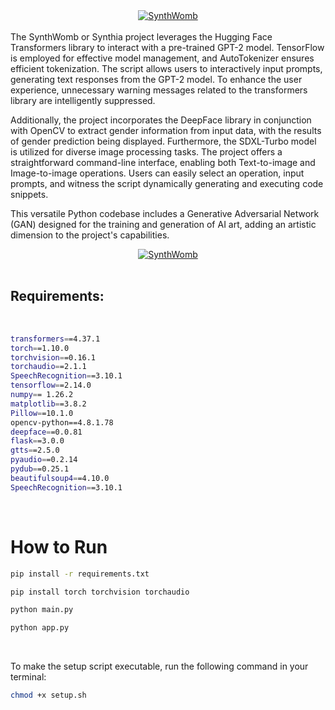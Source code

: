 <div align="center">
<a href="https://github.com/SynthWomb" target="_blank" align="center">
    <img src="https://github.com/SynthWomb/synth.womb/blob/main/logos/synthwomb07.png"
        alt="SynthWomb">
</a>
</div>
<br>
The SynthWomb or Synthia project leverages the Hugging Face Transformers library to interact with a pre-trained GPT-2 model. TensorFlow is employed for effective model management, and AutoTokenizer ensures efficient tokenization. The script allows users to interactively input prompts, generating text responses from the GPT-2 model. To enhance the user experience, unnecessary warning messages related to the transformers library are intelligently suppressed.

Additionally, the project incorporates the DeepFace library in conjunction with OpenCV to extract gender information from input data, with the results of gender prediction being displayed. Furthermore, the SDXL-Turbo model is utilized for diverse image processing tasks. The project offers a straightforward command-line interface, enabling both Text-to-image and Image-to-image operations. Users can easily select an operation, input prompts, and witness the script dynamically generating and executing code snippets.

This versatile Python codebase includes a Generative Adversarial Network (GAN) designed for the training and generation of AI art, adding an artistic dimension to the project's capabilities.
<br>
<div align="center">
<a href="https://github.com/SynthWomb" target="_blank" align="center">
    <img src="https://github.com/SynthWomb/synth.womb/blob/main/logos/synthwomb-promo.png"
        alt="SynthWomb">
</a>
</div>
<br>

## Requirements:

<br>

```bash
transformers==4.37.1
torch==1.10.0
torchvision==0.16.1
torchaudio==2.1.1
SpeechRecognition==3.10.1
tensorflow==2.14.0
numpy== 1.26.2
matplotlib==3.8.2
Pillow==10.1.0
opencv-python==4.8.1.78
deepface==0.0.81
flask==3.0.0
gtts==2.5.0
pyaudio==0.2.14 
pydub==0.25.1
beautifulsoup4==4.10.0
SpeechRecognition==3.10.1
```
<br>

# How to Run

```bash
pip install -r requirements.txt
```
```bash
pip install torch torchvision torchaudio
```
```bash
python main.py
```
```bash
python app.py
```
<br>

To make the setup script executable, run the following command in your terminal:

```bash
chmod +x setup.sh
```
